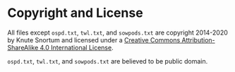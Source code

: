 # Copyright and License #

All files except `ospd.txt`, `twl.txt`, and `sowpods.txt` are copyright 2014-2020 by Knute Snortum and licensed under a [Creative Commons Attribution-ShareAlike 4.0 International License](http://creativecommons.org/licenses/by-sa/4.0/).

`ospd.txt`, `twl.txt`, and `sowpods.txt` are believed to be public domain.
